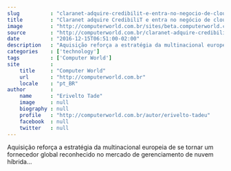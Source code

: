 ```yaml
---
slug          : "claranet-adquire-credibilit-e-entra-no-negocio-de-cloud-no-brasil"
title         : "Claranet adquire CredibiliT e entra no negócio de cloud no Brasil"
image         : "http://computerworld.com.br/sites/beta.computerworld.com.br/files/news_articles/negocios.jpg"
source        : "http://computerworld.com.br/claranet-adquire-credibilit-e-entra-no-negocio-de-cloud-no-brasil"
date          : "2016-12-15T06:51:00-02:00"
description   : "Aquisição reforça a estratégia da multinacional europeia de se tornar um fornecedor global reconhecido no mercado de gerenciamento de nuvem híbrida..."
categories    : ['technology']
tags          : ['Computer World']
site          :
    title     : "Computer World"
    url       : "http://computerworld.com.br"
    locale    : "pt_BR"
author        :
    name      : "Erivelto Tade"
    image     : null
    biography : null
    profile   : "http://computerworld.com.br/autor/erivelto-tadeu"
    facebook  : null
    twitter   : null
---
```


Aquisição reforça a estratégia da multinacional europeia de se tornar um fornecedor global reconhecido no mercado de gerenciamento de nuvem híbrida...
